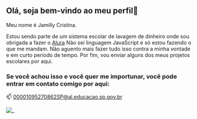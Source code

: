 ## Olá, seja bem-vindo ao meu perfil👋

Meu nome é Jamilly Cristina.

Estou sendo parte de um sistema escolar de lavagem de dinheiro onde sou obrigada a fazer o [Alura](https://www.alura.com.br)
Não sei linguagem JavaScript e só estou fazendo o que me mandam.
Não aguento mais fazer tudo isso contra a minha vontade e em curto período de tempo.
Por fim, vou enviar alguns dos meus projetos escolares por aqui.

### Se você achou isso e você quer me importunar, você pode entrar em contato comigo por aqui:
📫 00001095270862SP@al.educacao.sp.gov.br

![_](https://media.tenor.com/N_rwp87C5rcAAAAi/applause-stan-marsh.gif)
